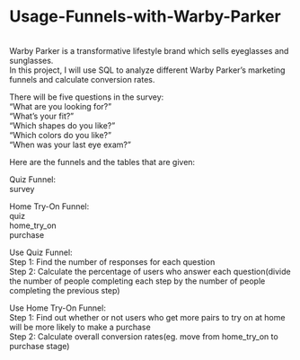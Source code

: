# Usage-Funnels-with-Warby-Parker
\
Warby Parker is a transformative lifestyle brand which sells eyeglasses and sunglasses.\
In this project, I will use SQL to analyze different Warby Parker’s marketing funnels and calculate conversion rates.

There will be five questions in the survey:\
“What are you looking for?”\
“What’s your fit?”\
“Which shapes do you like?”\
“Which colors do you like?”\
“When was your last eye exam?”

Here are the funnels and the tables that are given:

Quiz Funnel:\
survey

Home Try-On Funnel:\
quiz\
home_try_on\
purchase

Use Quiz Funnel:\
Step 1: Find the number of responses for each question\
Step 2: Calculate the percentage of users who answer each question(divide the number of people completing each step by the number of people completing the previous step)

Use Home Try-On Funnel:\
Step 1: Find out whether or not users who get more pairs to try on at home will be more likely to make a purchase\
Step 2: Calculate overall conversion rates(eg. move from home_try_on to purchase stage)
